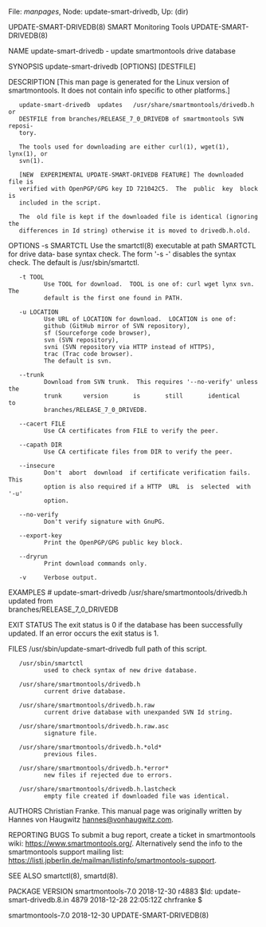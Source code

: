 File: *manpages*,  Node: update-smart-drivedb,  Up: (dir)

UPDATE-SMART-DRIVEDB(8)     SMART Monitoring Tools     UPDATE-SMART-DRIVEDB(8)



NAME
       update-smart-drivedb - update smartmontools drive database

SYNOPSIS
       update-smart-drivedb [OPTIONS] [DESTFILE]

DESCRIPTION
       [This man page is generated for the Linux version of smartmontools.  It
       does not contain info specific to other platforms.]

       update-smart-drivedb  updates   /usr/share/smartmontools/drivedb.h   or
       DESTFILE from branches/RELEASE_7_0_DRIVEDB of smartmontools SVN reposi‐
       tory.

       The tools used for downloading are either curl(1), wget(1), lynx(1), or
       svn(1).

       [NEW  EXPERIMENTAL UPDATE-SMART-DRIVEDB FEATURE] The downloaded file is
       verified with OpenPGP/GPG key ID 721042C5.  The  public  key  block  is
       included in the script.

       The  old file is kept if the downloaded file is identical (ignoring the
       differences in Id string) otherwise it is moved to drivedb.h.old.

OPTIONS
       -s SMARTCTL
              Use the smartctl(8) executable at path SMARTCTL for drive  data‐
              base  syntax  check.  The form '-s -' disables the syntax check.
              The default is /usr/sbin/smartctl.

       -t TOOL
              Use TOOL for download.  TOOL is one of: curl wget lynx svn.  The
              default is the first one found in PATH.

       -u LOCATION
              Use URL of LOCATION for download.  LOCATION is one of:
              github (GitHub mirror of SVN repository),
              sf (Sourceforge code browser),
              svn (SVN repository),
              svni (SVN repository via HTTP instead of HTTPS),
              trac (Trac code browser).
              The default is svn.

       --trunk
              Download from SVN trunk.  This requires '--no-verify' unless the
              trunk      version       is       still       identical       to
              branches/RELEASE_7_0_DRIVEDB.

       --cacert FILE
              Use CA certificates from FILE to verify the peer.

       --capath DIR
              Use CA certificate files from DIR to verify the peer.

       --insecure
              Don't  abort  download  if certificate verification fails.  This
              option is also required if a HTTP  URL  is  selected  with  '-u'
              option.

       --no-verify
              Don't verify signature with GnuPG.

       --export-key
              Print the OpenPGP/GPG public key block.

       --dryrun
              Print download commands only.

       -v     Verbose output.

EXAMPLES
       # update-smart-drivedb
       /usr/share/smartmontools/drivedb.h updated from \
       branches/RELEASE_7_0_DRIVEDB

EXIT STATUS
       The exit status is 0 if the database has been successfully updated.  If
       an error occurs the exit status is 1.

FILES
       /usr/sbin/update-smart-drivedb
              full path of this script.

       /usr/sbin/smartctl
              used to check syntax of new drive database.

       /usr/share/smartmontools/drivedb.h
              current drive database.

       /usr/share/smartmontools/drivedb.h.raw
              current drive database with unexpanded SVN Id string.

       /usr/share/smartmontools/drivedb.h.raw.asc
              signature file.

       /usr/share/smartmontools/drivedb.h.*old*
              previous files.

       /usr/share/smartmontools/drivedb.h.*error*
              new files if rejected due to errors.

       /usr/share/smartmontools/drivedb.h.lastcheck
              empty file created if downloaded file was identical.

AUTHORS
       Christian Franke.
       This  manual  page  was  originally  written  by  Hannes  von  Haugwitz
       <hannes@vonhaugwitz.com>.

REPORTING BUGS
       To submit a bug report, create a ticket in smartmontools wiki:
       <https://www.smartmontools.org/>.
       Alternatively send the info to the smartmontools support mailing list:
       <https://listi.jpberlin.de/mailman/listinfo/smartmontools-support>.

SEE ALSO
       smartctl(8), smartd(8).

PACKAGE VERSION
       smartmontools-7.0 2018-12-30 r4883
       $Id: update-smart-drivedb.8.in 4879 2018-12-28 22:05:12Z chrfranke $



smartmontools-7.0                 2018-12-30           UPDATE-SMART-DRIVEDB(8)
